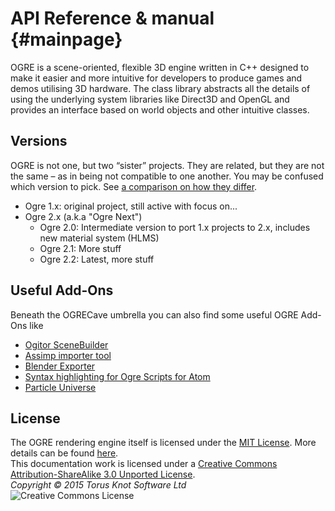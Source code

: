 # API Reference & manual {#mainpage}
OGRE is a scene-oriented, flexible 3D engine written in C++ designed to make it easier and more intuitive for developers to produce games and demos utilising 3D hardware. The class library abstracts all the details of using the underlying system libraries like Direct3D and OpenGL and provides an interface based on world objects and other intuitive classes.

## Versions
OGRE is not one, but two “sister” projects. They are related, but they are not the same – as in being not compatible to one another. You may be confused which version to pick. See [a comparison on how they differ](https://www.ogre3d.org/about/what-version-to-choose).

* Ogre 1.x: original project, still active with focus on...
* Ogre 2.x (a.k.a "Ogre Next")
  * Ogre 2.0: Intermediate version to port 1.x projects to 2.x, includes new material system (HLMS)
  * Ogre 2.1: More stuff
  * Ogre 2.2: Latest, more stuff

## Useful Add-Ons
Beneath the OGRECave umbrella you can also find some useful OGRE Add-Ons like

* [Ogitor SceneBuilder](https://github.com/OGRECave/ogitor)
* [Assimp importer tool](https://github.com/OGRECave/ogre-assimp)
* [Blender Exporter](https://github.com/OGRECave/blender2ogre)
* [Syntax highlighting for Ogre Scripts for Atom](https://github.com/OGRECave/language-ogre-script)
* [Particle Universe](https://github.com/OGRECave/particleuniverse)

## License
  
The OGRE rendering engine itself is licensed under the <a href="http://opensource.org/licenses/MIT/">MIT License</a>. More details can be found <a href="http://www.ogre3d.org/licensing/">here</a>.<br>
This documentation work is licensed under a <a rel="license" href="http://creativecommons.org/licenses/by-sa/3.0/">Creative Commons Attribution-ShareAlike 3.0 Unported License</a>.<br>
*Copyright &copy; 2015 Torus Knot Software Ltd*<br>
<img alt="Creative Commons License" src="http://i.creativecommons.org/l/by-sa/3.0/88x31.png" />
